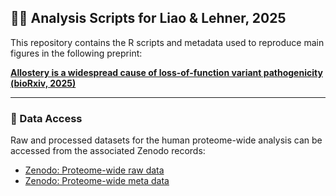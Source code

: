 ## 🧑‍💻 Analysis Scripts for Liao & Lehner, 2025

This repository contains the R scripts and metadata used to reproduce main figures in the following preprint:

**[Allostery is a widespread cause of loss-of-function variant pathogenicity (bioRxiv, 2025)](https://doi.org/10.1101/2025.06.20.660737)**  

---

### 📂 Data Access

Raw and processed datasets for the human proteome-wide analysis can be accessed from the associated Zenodo records:

- [Zenodo: Proteome-wide raw data](https://zenodo.org/uploads/15586553)  
- [Zenodo: Proteome-wide meta data](https://zenodo.org/uploads/15681969)
